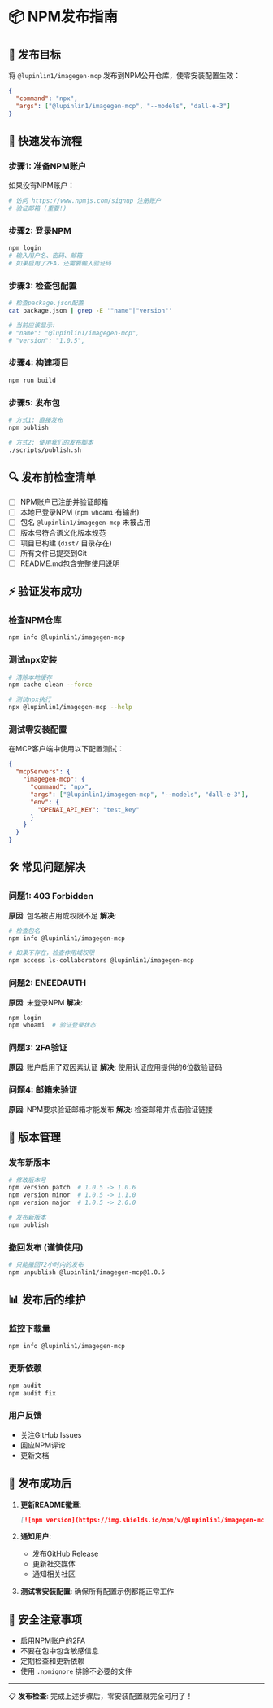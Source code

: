 # 📦 NPM发布指南

## 🎯 发布目标

将 `@lupinlin1/imagegen-mcp` 发布到NPM公开仓库，使零安装配置生效：

```json
{
  "command": "npx",
  "args": ["@lupinlin1/imagegen-mcp", "--models", "dall-e-3"]
}
```

## 🚀 快速发布流程

### 步骤1: 准备NPM账户

如果没有NPM账户：
```bash
# 访问 https://www.npmjs.com/signup 注册账户
# 验证邮箱 (重要!)
```

### 步骤2: 登录NPM
```bash
npm login
# 输入用户名、密码、邮箱
# 如果启用了2FA，还需要输入验证码
```

### 步骤3: 检查包配置
```bash
# 检查package.json配置
cat package.json | grep -E '"name"|"version"'

# 当前应该显示:
# "name": "@lupinlin1/imagegen-mcp",
# "version": "1.0.5",
```

### 步骤4: 构建项目
```bash
npm run build
```

### 步骤5: 发布包
```bash
# 方式1: 直接发布
npm publish

# 方式2: 使用我们的发布脚本
./scripts/publish.sh
```

## 🔍 发布前检查清单

- [ ] NPM账户已注册并验证邮箱
- [ ] 本地已登录NPM (`npm whoami` 有输出)
- [ ] 包名 `@lupinlin1/imagegen-mcp` 未被占用
- [ ] 版本号符合语义化版本规范
- [ ] 项目已构建 (`dist/` 目录存在)
- [ ] 所有文件已提交到Git
- [ ] README.md包含完整使用说明

## ⚡ 验证发布成功

### 检查NPM仓库
```bash
npm info @lupinlin1/imagegen-mcp
```

### 测试npx安装
```bash
# 清除本地缓存
npm cache clean --force

# 测试npx执行
npx @lupinlin1/imagegen-mcp --help
```

### 测试零安装配置
在MCP客户端中使用以下配置测试：
```json
{
  "mcpServers": {
    "imagegen-mcp": {
      "command": "npx",
      "args": ["@lupinlin1/imagegen-mcp", "--models", "dall-e-3"],
      "env": {
        "OPENAI_API_KEY": "test_key"
      }
    }
  }
}
```

## 🛠️ 常见问题解决

### 问题1: 403 Forbidden
**原因**: 包名被占用或权限不足
**解决**: 
```bash
# 检查包名
npm info @lupinlin1/imagegen-mcp

# 如果不存在，检查作用域权限
npm access ls-collaborators @lupinlin1/imagegen-mcp
```

### 问题2: ENEEDAUTH
**原因**: 未登录NPM
**解决**:
```bash
npm login
npm whoami  # 验证登录状态
```

### 问题3: 2FA验证
**原因**: 账户启用了双因素认证
**解决**: 使用认证应用提供的6位数验证码

### 问题4: 邮箱未验证
**原因**: NPM要求验证邮箱才能发布
**解决**: 检查邮箱并点击验证链接

## 🔄 版本管理

### 发布新版本
```bash
# 修改版本号
npm version patch  # 1.0.5 -> 1.0.6
npm version minor  # 1.0.5 -> 1.1.0
npm version major  # 1.0.5 -> 2.0.0

# 发布新版本
npm publish
```

### 撤回发布 (谨慎使用)
```bash
# 只能撤回72小时内的发布
npm unpublish @lupinlin1/imagegen-mcp@1.0.5
```

## 📊 发布后的维护

### 监控下载量
```bash
npm info @lupinlin1/imagegen-mcp
```

### 更新依赖
```bash
npm audit
npm audit fix
```

### 用户反馈
- 关注GitHub Issues
- 回应NPM评论
- 更新文档

## 🎉 发布成功后

1. **更新README徽章**:
   ```markdown
   [![npm version](https://img.shields.io/npm/v/@lupinlin1/imagegen-mcp)](https://www.npmjs.com/package/@lupinlin1/imagegen-mcp)
   ```

2. **通知用户**:
   - 发布GitHub Release
   - 更新社交媒体
   - 通知相关社区

3. **测试零安装配置**:
   确保所有配置示例都能正常工作

## 🚨 安全注意事项

- 启用NPM账户的2FA
- 不要在包中包含敏感信息
- 定期检查和更新依赖
- 使用 `.npmignore` 排除不必要的文件

---

📋 **发布检查**: 完成上述步骤后，零安装配置就完全可用了！